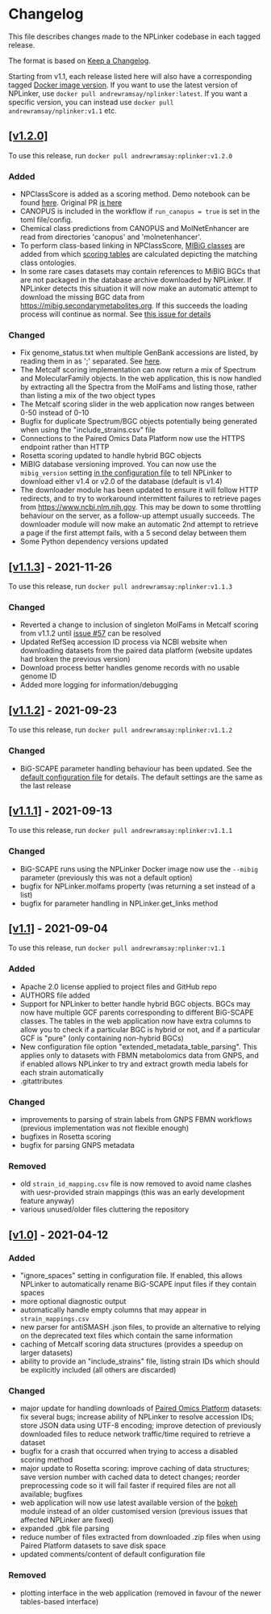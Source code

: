 # Changelog

This file describes changes made to the NPLinker codebase in each tagged release. 

The format is based on [Keep a Changelog](https://keepachangelog.com/en/1.0.0/).

Starting from v1.1, each release listed here will also have a corresponding tagged [Docker image version](https://hub.docker.com/r/andrewramsay/nplinker/tags?page=1&ordering=last_updated). If you want to use the latest version of NPLinker, use `docker pull andrewramsay/nplinker:latest`. If you want a specific version, you can instead use `docker pull andrewramsay/nplinker:v1.1` etc. 

## [[v1.2.0]](https://github.com/sdrogers/nplinker/compare/v1.1.3...v1.2.0)

To use this release, run `docker pull andrewramsay:nplinker:v1.2.0`

### Added

 - NPClassScore is added as a scoring method. Demo notebook can be found [here](notebooks/npclassscore_linking/NPClassScore_demo.ipynb). Original PR [is here](https://github.com/NPLinker/nplinker/pull/65)
 - CANOPUS is included in the workflow if `run_canopus = true` is set in the toml file/config.
 - Chemical class predictions from CANOPUS and MolNetEnhancer are read from directories 'canopus' and 'molnetenhancer'.
 - To perform class-based linking in NPClassScore, [MIBiG classes](prototype/nplinker/data/MIBiG2.0_compounds_with_AS_BGC_CF_NPC_classes.txt) are added from which [scoring tables](notebooks/npclassscore_linking/class_matching_tables.ipynb) are calculated depicting the matching class ontologies.
 - In some rare cases datasets may contain references to MiBIG BGCs that are not packaged in the database archive downloaded by NPLinker. If NPLinker detects this situation it will now make an automatic attempt to download the missing BGC data from https://mibig.secondarymetabolites.org. If this succeeds the loading process will continue as normal. See [this issue for details](https://github.com/NPLinker/nplinker/issues/60#issuecomment-1086722952)

### Changed
 - Fix genome_status.txt when multiple GenBank accessions are listed, by reading them in as ';' separated. See [here](https://github.com/NPLinker/nplinker/pull/65/commits/7aa53370ffd277983d9d9608ae0b7f5ad6ea7fd3).
 - The Metcalf scoring implementation can now return a mix of Spectrum and MolecularFamily objects. In the web application, this is now handled by extracting all the Spectra from the MolFams and listing those, rather than listing a mix of the two object types
 - The Metcalf scoring slider in the web application now ranges between 0-50 instead of 0-10
 - Bugfix for duplicate Spectrum/BGC objects potentially being generated when using the "include_strains.csv" file
 - Connections to the Paired Omics Data Platform now use the HTTPS endpoint rather than HTTP
 - Rosetta scoring updated to handle hybrid BGC objects
 - MiBIG database versioning improved. You can now use the `mibig_version` setting [in the configuration file](https://github.com/NPLinker/nplinker/blob/35c9890584a593a47b021433ed2a9f9c9c14060a/prototype/nplinker/data/nplinker.toml#L137) to tell NPLinker to download either v1.4 or v2.0 of the database (default is v1.4)
 - The downloader module has been updated to ensure it will follow HTTP redirects, and to try to workaround intermittent failures to retrieve pages from https://www.ncbi.nlm.nih.gov. This may be down to some throttling behaviour on the server, as a follow-up attempt usually succeeds. The downloader module will now make an automatic 2nd attempt to retrieve a page if the first attempt fails, with a 5 second delay between them
 - Some Python dependency versions updated

## [[v1.1.3]](https://github.com/sdrogers/nplinker/compare/v1.1.2...v1.1.3) - 2021-11-26

To use this release, run `docker pull andrewramsay:nplinker:v1.1.3`

### Changed

 - Reverted a change to inclusion of singleton MolFams in Metcalf scoring from v1.1.2 until [issue #57](https://github.com/sdrogers/nplinker/issues/57) can be resolved
 - Updated RefSeq accession ID process via NCBI website when downloading datasets from the paired data platform (website updates had broken the previous version)
 - Download process better handles genome records with no usable genome ID
 - Added more logging for information/debugging

## [[v1.1.2]](https://github.com/sdrogers/nplinker/compare/v1.1.1...v1.1.2) - 2021-09-23

To use this release, run `docker pull andrewramsay:nplinker:v1.1.2`

### Changed

 - BiG-SCAPE parameter handling behaviour has been updated. See the [default configuration file](https://github.com/sdrogers/nplinker/blob/666669e32724139bcc27d6869a986f891c1dc0cf/prototype/nplinker/data/nplinker.toml#L200) for details. The default settings are the same as the last release
 
## [[v1.1.1]](https://github.com/sdrogers/nplinker/compare/v1.1...v1.1.1) - 2021-09-13

To use this release, run `docker pull andrewramsay:nplinker:v1.1.1`

### Changed

 - BiG-SCAPE runs using the NPLinker Docker image now use the ``--mibig`` parameter (previously this was not a default option)
 - bugfix for NPLinker.molfams property (was returning a set instead of a list)
 - bugfix for parameter handling in NPLinker.get_links method
 

## [[v1.1]](https://github.com/sdrogers/nplinker/compare/v1.0...v1.1) - 2021-09-04

To use this release, run `docker pull andrewramsay:nplinker:v1.1`

### Added

 - Apache 2.0 license applied to project files and GitHub repo
 - AUTHORS file added
 - Support for NPLinker to better handle hybrid BGC objects. BGCs may now have multiple GCF parents corresponding to different BiG-SCAPE classes. The tables in the web application now have extra columns to allow you to check if a particular BGC is hybrid or not, and if a particular GCF is "pure" (only containing non-hybrid BGCs)
 - New configuration file option "extended_metadata_table_parsing". This applies only to datasets with FBMN metabolomics data from GNPS, and if enabled allows NPLinker to try and extract growth media labels for each strain automatically
 - .gitattributes 

### Changed

 - improvements to parsing of strain labels from GNPS FBMN workflows (previous implementation was not flexible enough)
 - bugfixes in Rosetta scoring
 - bugfix for parsing GNPS metadata

### Removed

 - old `strain_id_mapping.csv` file is now removed to avoid name clashes with uesr-provided strain mappings (this was an early development feature anyway)
 - various unused/older files cluttering the repository

## [[v1.0]](https://github.com/sdrogers/nplinker/compare/v.0.1...v1.0) - 2021-04-12

### Added
 
 - "ignore_spaces" setting in configuration file. If enabled, this allows NPLinker to automatically rename BiG-SCAPE input files if they contain spaces
 - more optional diagnostic output
 - automatically handle empty columns that may appear in `strain_mappings.csv`
 - new parser for antiSMASH .json files, to provide an alternative to relying on the deprecated text files which contain the same information
 - caching of Metcalf scoring data structures (provides a speedup on larger datasets)
 - ability to provide an "include_strains" file, listing strain IDs which should be explicitly included (all others are discarded)

### Changed

 - major update for handling downloads of [Paired Omics Platform](https://pairedomicsdata.bioinformatics.nl/) datasets: fix several bugs; increase ability of NPLinker to resolve accession IDs; store JSON data using UTF-8 encoding; improve detection of previously downloaded files to reduce network traffic/time required to retrieve a dataset
 - bugfix for a crash that occurred when trying to access a disabled scoring method
 - major update to Rosetta scoring: improve caching of data structures; save version number with cached data to detect changes; reorder preprocessing code so it will fail faster if required files are not all available; bugfixes
 - web application will now use latest available version of the [bokeh](https://github.com/bokeh/bokeh) module instead of an older customised version (previous issues that affected NPLinker are fixed)
 - expanded .gbk file parsing
 - reduce number of files extracted from downloaded .zip files when using Paired Platform datasets to save disk space
 - updated comments/content of default configuration file

### Removed

 - plotting interface in the web application (removed in favour of the newer tables-based interface)

